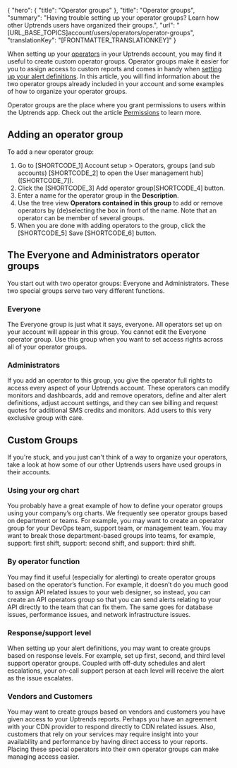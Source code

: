 {
  "hero": {
    "title": "Operator groups"
  },
  "title": "Operator groups",
  "summary": "Having trouble setting up your operator groups? Learn how other Uptrends users have organized their groups.",
  "url": "[URL_BASE_TOPICS]account/users/operators/operator-groups",
  "translationKey": "[FRONTMATTER_TRANSLATIONKEY]"
}

When setting up your [operators]([LINK_URL_1]) in your Uptrends account, you may find it useful to create custom operator groups. Operator groups make it easier for you to assign access to custom reports and comes in handy when [setting up your alert definitions]([LINK_URL_2]). In this article, you will find information about the two operator groups already included in your account and some examples of how to organize your operator groups.

Operator groups are the place where you grant permissions to users within the Uptrends app. Check out the article [Permissions]([LINK_URL_3]) to learn more.

## Adding an operator group

To add a new operator group:

1. Go to [SHORTCODE_1] Account setup > Operators, groups (and sub accounts) [SHORTCODE_2] to open the User management hub]([SHORTCODE_7]).
2. Click the [SHORTCODE_3] Add operator group[SHORTCODE_4] button.
3. Enter a name for the operator group in the **Description**.
4. Use the tree view **Operators contained in this group** to add or remove operators by (de)selecting the box in front of the name. Note that an operator can be member of several groups.
5. When you are done with adding operators to the group, click the [SHORTCODE_5] Save [SHORTCODE_6] button.

## The Everyone and Administrators operator groups

You start out with two operator groups: Everyone and Administrators. These two special groups serve two very different functions.

### Everyone

The Everyone group is just what it says, everyone. All operators set up on your account will appear in this group. You cannot edit the Everyone operator group. Use this group when you want to set access rights across all of your operator groups.

### Administrators

If you add an operator to this group, you give the operator full rights to access every aspect of your Uptrends account. These operators can modify monitors and dashboards, add and remove operators, define and alter alert definitions, adjust account settings, and they can see billing and request quotes for additional SMS credits and monitors. Add users to this very exclusive group with care.

## Custom Groups

If you're stuck, and you just can't think of a way to organize your operators, take a look at how some of our other Uptrends users have used groups in their accounts.

### Using your org chart

You probably have a great example of how to define your operator groups using your company’s org charts. We frequently see operator groups based on department or teams. For example, you may want to create an operator group for your DevOps team, support team, or management team. You may want to break those department-based groups into teams, for example, support: first shift, support: second shift, and support: third shift.

### By operator function

You may find it useful (especially for alerting) to create operator groups based on the operator’s function. For example, it doesn’t do you much good to assign API related issues to your web designer, so instead, you can create an API operators group so that you can send alerts relating to your API directly to the team that can fix them. The same goes for database issues, performance issues, and network infrastructure issues.

### Response/support level

When setting up your alert definitions, you may want to create groups based on response levels. For example, set up first, second, and third level support operator groups. Coupled with off-duty schedules and alert escalations, your on-call support person at each level will receive the alert as the issue escalates.

### Vendors and Customers

You may want to create groups based on vendors and customers you have given access to your Uptrends reports. Perhaps you have an agreement with your CDN provider to respond directly to CDN related issues. Also, customers that rely on your services may require insight into your availability and performance by having direct access to your reports. Placing these special operators into their own operator groups can make managing access easier.
